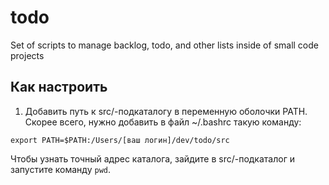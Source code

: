 # todo
Set of scripts to manage backlog, todo, and other lists inside of small code projects

## Как настроить
1. Добавить путь к src/-подкаталогу в переменную оболочки PATH. Скорее всего, нужно добавить в файл ~/.bashrc такую команду:
```
export PATH=$PATH:/Users/[ваш логин]/dev/todo/src
```
Чтобы узнать точный адрес каталога, зайдите в src/-подкаталог и запустите команду ```pwd```.
